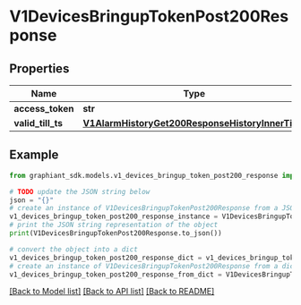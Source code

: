# V1DevicesBringupTokenPost200Response


## Properties

Name | Type | Description | Notes
------------ | ------------- | ------------- | -------------
**access_token** | **str** |  | [optional] 
**valid_till_ts** | [**V1AlarmHistoryGet200ResponseHistoryInnerTime**](V1AlarmHistoryGet200ResponseHistoryInnerTime.md) |  | [optional] 

## Example

```python
from graphiant_sdk.models.v1_devices_bringup_token_post200_response import V1DevicesBringupTokenPost200Response

# TODO update the JSON string below
json = "{}"
# create an instance of V1DevicesBringupTokenPost200Response from a JSON string
v1_devices_bringup_token_post200_response_instance = V1DevicesBringupTokenPost200Response.from_json(json)
# print the JSON string representation of the object
print(V1DevicesBringupTokenPost200Response.to_json())

# convert the object into a dict
v1_devices_bringup_token_post200_response_dict = v1_devices_bringup_token_post200_response_instance.to_dict()
# create an instance of V1DevicesBringupTokenPost200Response from a dict
v1_devices_bringup_token_post200_response_from_dict = V1DevicesBringupTokenPost200Response.from_dict(v1_devices_bringup_token_post200_response_dict)
```
[[Back to Model list]](../README.md#documentation-for-models) [[Back to API list]](../README.md#documentation-for-api-endpoints) [[Back to README]](../README.md)


